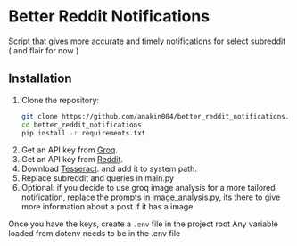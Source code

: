 # Better Reddit Notifications

Script that gives more accurate and timely notifications for select subreddit ( and flair for now )


## Installation
1. Clone the repository:
   ```bash
   git clone https://github.com/anakin004/better_reddit_notifications.git
   cd better_reddit_notifications
   pip install -r requirements.txt

1. Get an API key from [Groq](https://groq.com/).
2. Get an API key from [Reddit](https://www.reddit.com/prefs/apps).
3. Download [Tesseract](https://github.com/UB-Mannheim/tesseract/wiki). and add it to system path.
4. Replace subreddit and queries in main.py
5. Optional: if you decide to use groq image analysis for a more tailored notification, replace the prompts in image_analysis.py, its there to give more information about a post if it has a image

Once you have the keys, create a `.env` file in the project root
Any variable loaded from dotenv needs to be in the .env file

